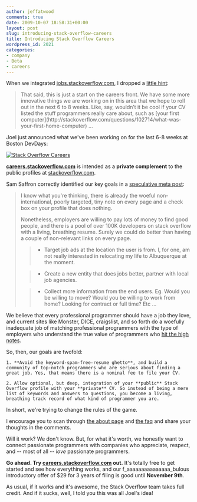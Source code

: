 ```yaml
---
author: jeffatwood
comments: true
date: 2009-10-07 18:58:31+00:00
layout: post
slug: introducing-stack-overflow-careers
title: Introducing Stack Overflow Careers
wordpress_id: 2021
categories:
- company
- Beta
- careers
---
```



When we integrated [jobs.stackoverflow.com](http://jobs.stackoverflow.com/), I dropped a [little hint](http://blog.stackoverflow.com/2009/06/jobs-at-stack-overflow/):





<blockquote>
That said, this is just a start on the careers front. We have some more innovative things we are working on in this area that we hope to roll out in the next 6 to 8 weeks. Like, say, wouldn’t it be cool if your CV listed the stuff programmers really care about, such as [your first computer](http://stackoverflow.com/questions/102714/what-was-your-first-home-computer) …
</blockquote>





Joel just announced what we've been working on for the last 6-8 weeks at Boston DevDays:



[![Stack Overflow Careers](http://blog.stackoverflow.com/wp-content/uploads/stack-overflow-careers.png)](http://careers.stackoverflow.com/)



**[careers.stackoverflow.com](http://careers.stackoverflow.com/)** is intended as a **private complement** to the public profiles at [stackoverflow.com](http://stackoverflow.com/).



Sam Saffron correctly identified our key goals in a [speculative meta post](http://meta.stackoverflow.com/questions/24421/potential-stackoverflow-revenue-models/24445#24445):





<blockquote>
I know what you're thinking, there is already the woeful non-international, poorly targeted, tiny note on every page and a check box on your profile that does nothing.

> 
> 
Nonetheless, employers are willing to pay lots of money to find good people, and there is a pool of over 100K developers on stack overflow with a living, breathing resume. Surely we could do better than having a couple of non-relevant links on every page.

> 
> 

> 
> 

>   * Target job ads at the location the user is from. I, for one, am not really interested in relocating my life to Albuquerque at the moment.

>   * Create a new entity that does jobs better, partner with local job agencies.

>   * Collect more information from the end users. Eg. Would you be willing to move? Would you be willing to work from home? Looking for contract or full time? Etc …
</blockquote>





We believe that every professional programmer should have a job they love, and current sites like Monster, DICE, craigslist, and so forth do a woefully inadequate job of matching professional programmers with the type of employers who understand the true value of programmers who [hit the high notes](http://www.joelonsoftware.com/articles/HighNotes.html).



So, then, our goals are twofold:





    1. **Avoid the keyword-spam-free-resume ghetto**, and build a community of top-notch programmers who are serious about finding a great job. Yes, that means there is a nominal fee to file your CV.

    2. Allow optional, but deep, integration of your **public** Stack Overflow profile with your **private** CV. So instead of being a mere list of keywords and answers to questions, you become a living, breathing track record of what kind of programmer you are.




In short, we're trying to change the rules of the game.



I encourage you to scan through [the about page](http://careers.stackoverflow.com/about) and [the faq](http://careers.stackoverflow.com/faq) and share your thoughts in the comments.



Will it work? We don't know. But, for what it's worth, we honestly want to connect passionate programmers with companies who appreciate, respect, and -- most of all -- _love_ passionate programmers.



**Go ahead. Try [careers.stackoverflow.com](http://careers.stackoverflow.com/) out.** It's totally free to get started and see how everything works, and our f_aaaaaaaaaaaaaaa_bulous introductory offer of $29 for 3 years of filing is good until **November 9th**.



As usual, if it works and it's awesome, the Stack Overflow team takes full credit. And if it sucks, well, I told you this was all Joel's idea!

